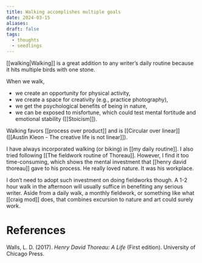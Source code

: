 ```yaml
---
title: Walking accomplishes multiple goals
date: 2024-03-15
aliases: 
draft: false
tags:
  - thoughts
  - seedlings
---
```

[[walking|Walking]] is a great addition to any writer’s daily routine because it hits multiple birds with one stone.

When we walk,

- we create an opportunity for physical activity,
- we create a space for creativity (e.g., practice photography),
- we get the psychological benefits of being in nature,
- we can be exposed to misfortune, which could test mental fortitude and emotional stability ([[Stoicism]]).

Walking favors [[process over product]] and is [[Circular over linear]] ([[Austin Kleon - The creative life is not linear]]).

I have always incorporated walking (or biking) in [[my daily routine]]. I also tried following [[The fieldwork routine of Thoreau]]. However, I find it too time-consuming, which shows the mental investment that [[henry david thoreau]] gave to his process. He really loved nature. It was his workplace.

I don’t need to adopt such investment on doing fieldworks though. A 1-2 hour walk in the afternoon will usually suffice in benefiting any serious writer. Aside from a daily walk, a monthly fieldwork, or something like what [[craig mod]] does, that combines excursion to nature and art could surely work.

# References

Walls, L. D. (2017). *Henry David Thoreau: A Life* (First edition). University of Chicago Press.